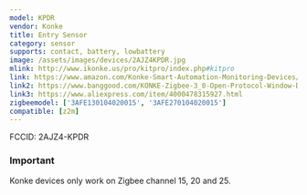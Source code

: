 ```yaml
---
model: KPDR
vendor: Konke
title: Entry Sensor
category: sensor
supports: contact, battery, lowbattery
image: /assets/images/devices/2AJZ4KPDR.jpg
mlink: http://www.ikonke.us/pro/kitpro/index.php#kitpro
link: https://www.amazon.com/Konke-Smart-Automation-Monitoring-Devices/dp/B07QR87KW6
link2: https://www.banggood.com/KONKE-Zigbee-3_0-Open-Protocol-Window-Door-Sensor-Smart-Home-Function-Remote-Control-Alarm-Door-Sensor-Security-From-Xiaomi-Eco-system-p-1551743.html
link3: https://www.aliexpress.com/item/4000478315927.html
zigbeemodel: ['3AFE130104020015', '3AFE270104020015']
compatible: [z2m]
---
```


FCCID: 2AJZ4-KPDR
### Important
Konke devices only work on Zigbee channel 15, 20 and 25. 
